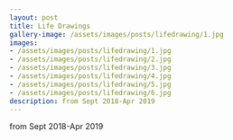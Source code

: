 ```yaml
---
layout: post
title: Life Drawings
gallery-image: /assets/images/posts/lifedrawing/1.jpg
images: 
- /assets/images/posts/lifedrawing/1.jpg
- /assets/images/posts/lifedrawing/2.jpg
- /assets/images/posts/lifedrawing/3.jpg
- /assets/images/posts/lifedrawing/4.jpg
- /assets/images/posts/lifedrawing/5.jpg
- /assets/images/posts/lifedrawing/6.jpg
description: from Sept 2018-Apr 2019
---
```


from Sept 2018-Apr 2019